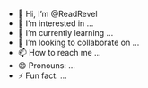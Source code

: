 - 👋 Hi, I’m @ReadRevel
- 👀 I’m interested in ...
- 🌱 I’m currently learning ...
- 💞️ I’m looking to collaborate on ...
- 📫 How to reach me ...
- 😄 Pronouns: ...
- ⚡ Fun fact: ...

<!---
ReadRevel/ReadRevel is a ✨ special ✨ repository because its `README.md` (this file) appears on your GitHub profile.
You can click the Preview link to take a look at your changes.
--->
